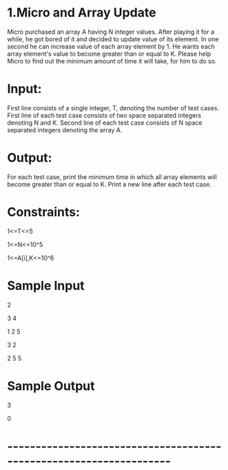 # 1.Micro and Array Update 
Micro purchased an array A having N integer values. After playing it for a while, he got bored of it and decided to update value of its element. In one second he can increase value of each array element by 1. He wants each array element's value to become greater than or equal to K. Please help Micro to find out the minimum amount of time it will take, for him to do so. 

# Input: 
First line consists of a single integer, T, denoting the number of test cases. 
First line of each test case consists of two space separated integers denoting N and K.
Second line of each test case consists of N space separated integers denoting the array A. 

# Output: 
For each test case, print the minimum time in which all array elements will become greater than or equal to K. Print a new line after each test case.

# Constraints:
1<=T<=5

1<=N<=10^5

1<=A[i],K<=10^6

# Sample Input
2 
   
3 4
   
1 2 5
 
3 2
   
2 5 5
# Sample Output
3

0
# -------------------------------------------------------------------
